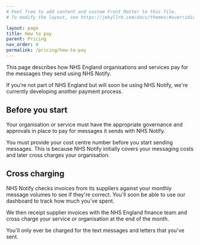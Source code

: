 ```yaml
---
# Feel free to add content and custom Front Matter to this file.
# To modify the layout, see https://jekyllrb.com/docs/themes/#overriding-theme-defaults

layout: page
title: How to pay
parent: Pricing
nav_order: 4
permalink: /pricing/how-to-pay
---
```


This page describes how NHS England organisations and services pay for the messages they send using NHS Notify.

If you’re not part of NHS England but will soon be using NHS Notify, we're currently developing another payment process.

## Before you start

Your organisation or service must have the appropriate governance and approvals in place to pay for messages it sends with NHS Notify.

You must provide your cost centre number before you start sending messages. This is because NHS Notify initially covers your messaging costs and later cross charges your organisation.

## Cross charging

NHS Notify checks invoices from its suppliers against your monthly message volumes to see if they're correct. You'll soon be able to use our dashboard to track how much you’ve spent.

We then receipt supplier invoices with the NHS England finance team and cross charge your service or organisation at the end of the month.

You'll only ever be charged for the text messages and letters that you've sent.
